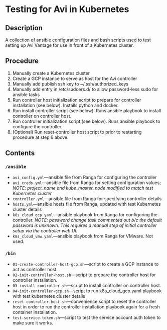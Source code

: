 # Testing for Avi in Kubernetes

## Description

A collection of ansible configuration files and bash scripts used to test setting up Avi Vantage for use in
front of a Kubernetes cluster.

## Procedure

1. Manually create a Kubernetes cluster
2. Create a GCP instance to serve as host for the Avi controller
3. Manually add publish ssh key to ~/.ssh/authorized_keys
4. Manually add entry in /etc/sudoers.d/<username> to allow password-less sudo for ansible tasks
5. Run controller host initialization script to prepare for controller installation (see below). Installs python and docker.
6. Run install controller script (see below). Runs ansible playbook to install controller on controller host.
7. Run controller initialization script (see below). Runs ansible playbook to configure the controller.
8. (Optional) Run reset-controller host script to prior to restarting procedure at step 6 above.

## Contents
### ``/ansible``
* ``avi_config.yml``&mdash;ansible file from Ranga for configuring the controller
* ``avi_creds.yml``&mdash;ansible file from Ranga for setting configuration values; *NOTE: project_name and kube_master_node modified to match test Kubernetes cluster*
* ``controller.yml``&mdash;ansible file from Ranga for specifying controller details
* ``hosts.yml``&mdash;ansible hosts file from Ranga, updated with test Kubernetes cluster details
* ``k8s_cloud_gcp.yaml``&mdash;ansible playbook from Ranga for configuring the controller. *NOTE: password change task
commented out b/c the default password is unknown. This requires a manual step of initial controller setup via the
controller web UI.*
* ``k8s_cloud_vmw.yaml``&mdash;ansible playbook from Ranga for VMware. Not used.

### ``/bin``
* ``01-create-controller-host-gcp.sh``&mdash;script to create a GCP instance to act as controller host.
* ``02-init-controller-host.sh``&mdash;script to prepare the controller host for controller installation.
* ``03-install-controller.sh``&mdash;script to install controller on controller host.
* ``04-init-controller-gcp.sh``&mdash;script to run k8s_cloud_gcp.yaml playbook with test kubernetes cluster details
* ``reset-controller-host.sh``&mdash;convenience script to reset the controller host in order to run the controller
installation playbook again for a fresh container installation.
* ``test-service-token.sh``&mdash;script to test the service account auth token to make sure it works.

